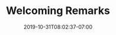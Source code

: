 ---
title: "Welcoming Remarks"
date: 2019-10-31T08:02:37-07:00
draft: false
tags: ['Data Science']
categories: ['Talks']
---